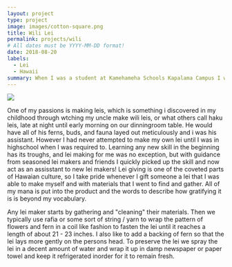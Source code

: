 ```yaml
---
layout: project
type: project
image: images/cotton-square.png
title: Wili Lei
permalink: projects/wili
# All dates must be YYYY-MM-DD format!
date: 2018-08-20
labels:
  - Lei
  - Hawaii
summary: When I was a student at Kamehameha Schools Kapalama Campus I was required to make several wili style lei for Punahou Carnival and Hoʻolaulea from my junior to senior year of highschool (2018 - 2020). 
---
```


<img class="ui image" src="{{ site.baseurl }}/images/cotton-header.png">

One of my passions is making leis, which is something i discovered in my childhood through wtching my uncle make wili leis, or what others call haku leis, late at night until early morning on our dinningroom table. He would have all of his ferns, buds, and fauna layed out meticulously and i was his assistant. However I had never attempted to make my own lei until I was in highschool when I was required to. Learning any new skill in the beginning has its troughs, and lei making for me was no exception, but with guidance from seasoned lei makers and friends I quickly picked up the skill and now act as an assisstant to new lei makers! Lei giving is one of the coveted parts of Hawaian culture, so I take pride whenever I gift someone a lei that I was able to make myself and with materials that I went to find and gather. All of my mana is put into the product and the words to describe how gratifying it is is beyond my vocabulary. 

Any lei maker starts by gathering and "cleaning" their materials. Then we typically use rafia or some sort of string / yarn to wrap the pattern of flowers and fern in a coil like fashion to fasten the lei until it reaches a length of about 21 - 23 inches. I also like to add a backing of fern so that the lei lays more gently on the persons head. To preserve the lei we spray the lei in a decent amount of water and wrap it up in damp newspaper or paper towel and keep it refrigerated inorder for it to remain fresh. 

